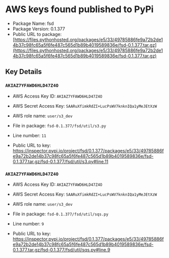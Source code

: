 # AWS keys found published to PyPi

* Package Name: fsd
* Package Version: 0.1.377
* Public URL to package: [https://files.pythonhosted.org/packages/e5/33/49785886fe9a72b2de14b37c98fc65a5f6fe487c565d1b89b4019589836e/fsd-0.1.377.tar.gz](https://files.pythonhosted.org/packages/e5/33/49785886fe9a72b2de14b37c98fc65a5f6fe487c565d1b89b4019589836e/fsd-0.1.377.tar.gz)

## Key Details

### `AKIAZ7YFAWD6HLD47Z4O`

* AWS Access Key ID: `AKIAZ7YFAWD6HLD47Z4O`
* AWS Secret Access Key: `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` 
* AWS role name: `user/s3_dev`
* File in package: `fsd-0.1.377/fsd/util/s3.py`
* Line number: `11`

* Public URL to key: https://inspector.pypi.io/project/fsd/0.1.377/packages/e5/33/49785886fe9a72b2de14b37c98fc65a5f6fe487c565d1b89b4019589836e/fsd-0.1.377.tar.gz/fsd-0.1.377/fsd/util/s3.py#line.11



### `AKIAZ7YFAWD6HLD47Z4O`

* AWS Access Key ID: `AKIAZ7YFAWD6HLD47Z4O`
* AWS Secret Access Key: `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` 
* AWS role name: `user/s3_dev`
* File in package: `fsd-0.1.377/fsd/util/sqs.py`
* Line number: `9`

* Public URL to key: https://inspector.pypi.io/project/fsd/0.1.377/packages/e5/33/49785886fe9a72b2de14b37c98fc65a5f6fe487c565d1b89b4019589836e/fsd-0.1.377.tar.gz/fsd-0.1.377/fsd/util/sqs.py#line.9


